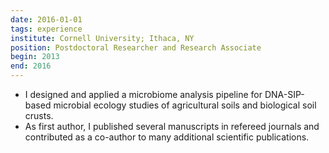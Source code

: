 ```yaml
---
date: 2016-01-01
tags: experience
institute: Cornell University; Ithaca, NY
position: Postdoctoral Researcher and Research Associate
begin: 2013
end: 2016
---
```

- I designed and applied a microbiome analysis pipeline for DNA-SIP-based
  microbial ecology studies of agricultural soils and biological soil crusts.
- As first author, I published several manuscripts in refereed journals and
  contributed as a co-author to many additional scientific publications.
